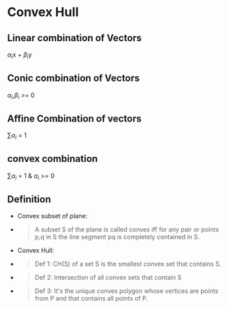# Convex Hull

## Linear combination of Vectors

$\alpha_i$x + $\beta_i$y

## Conic combination of Vectors

$\alpha_i$,$\beta_i$ >= 0

## Affine Combination of vectors

$\sum$$\alpha_i$ = 1

## convex combination

$\sum$$\alpha_i$ = 1 & $\alpha_i$ >= 0

## Definition

-   Convex subset of plane:
-   > A subset S of the plane is called conves iff for any pair or points p,q in S the line segment pq is completely contained in S.
-   Convex Hull:
-   > Def 1: CH(S) of a set S is the smallest convex set that contains S.
-   > Def 2: Intersection of all convex sets that contain S
-   > Def 3: It's the unique convex polygon whose vertices are points from P and that contains all points of P.

<script type="text/javascript" src="http://cdn.mathjax.org/mathjax/latest/MathJax.js?config=TeX-AMS-MML_HTMLorMML"></script>

<script type="text/x-mathjax-config">
    MathJax.Hub.Config({ tex2jax: {inlineMath: [['$', '$']]}, messageStyle: "none" });
</script>
